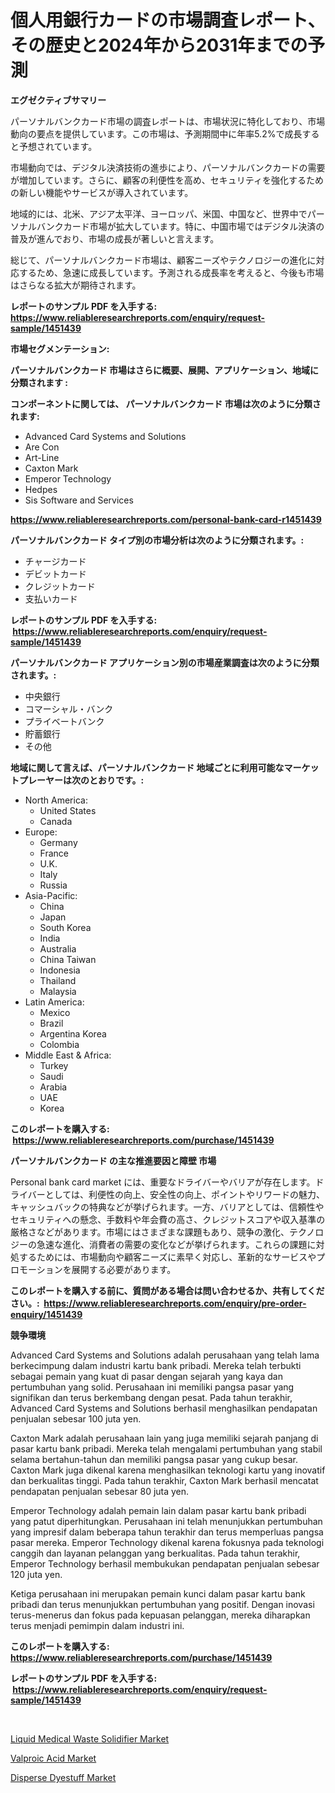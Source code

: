 <p><h1>個人用銀行カードの市場調査レポート、その歴史と2024年から2031年までの予測</h1></p><p><strong>エグゼクティブサマリー</strong></p>
<p><p>パーソナルバンクカード市場の調査レポートは、市場状況に特化しており、市場動向の要点を提供しています。この市場は、予測期間中に年率5.2%で成長すると予想されています。</p><p>市場動向では、デジタル決済技術の進歩により、パーソナルバンクカードの需要が増加しています。さらに、顧客の利便性を高め、セキュリティを強化するための新しい機能やサービスが導入されています。</p><p>地域的には、北米、アジア太平洋、ヨーロッパ、米国、中国など、世界中でパーソナルバンクカード市場が拡大しています。特に、中国市場ではデジタル決済の普及が進んでおり、市場の成長が著しいと言えます。</p><p>総じて、パーソナルバンクカード市場は、顧客ニーズやテクノロジーの進化に対応するため、急速に成長しています。予測される成長率を考えると、今後も市場はさらなる拡大が期待されます。</p></p>
<p><strong>レポートのサンプル PDF を入手する: <a href="https://www.reliableresearchreports.com/enquiry/request-sample/1451439">https://www.reliableresearchreports.com/enquiry/request-sample/1451439</a></strong></p>
<p><strong>市場セグメンテーション:</strong></p>
<p><strong> パーソナルバンクカード 市場はさらに概要、展開、アプリケーション、地域に分類されます :</strong></p>
<p><strong>コンポーネントに関しては、 パーソナルバンクカード 市場は次のように分類されます: &nbsp;</strong></p>
<p><ul><li>Advanced Card Systems and Solutions</li><li>Are Con</li><li>Art-Line</li><li>Caxton Mark</li><li>Emperor Technology</li><li>Hedpes</li><li>Sis Software and Services</li></ul></p>
<p><strong><a href="https://www.reliableresearchreports.com/personal-bank-card-r1451439">https://www.reliableresearchreports.com/personal-bank-card-r1451439</a></strong></p>
<p><strong> パーソナルバンクカード タイプ別の市場分析は次のように分類されます。:</strong></p>
<p><ul><li>チャージカード</li><li>デビットカード</li><li>クレジットカード</li><li>支払いカード</li></ul></p>
<p><strong>レポートのサンプル PDF を入手する: &nbsp;<a href="https://www.reliableresearchreports.com/enquiry/request-sample/1451439">https://www.reliableresearchreports.com/enquiry/request-sample/1451439</a></strong></p>
<p><strong> パーソナルバンクカード アプリケーション別の市場産業調査は次のように分類されます。:</strong></p>
<p><ul><li>中央銀行</li><li>コマーシャル・バンク</li><li>プライベートバンク</li><li>貯蓄銀行</li><li>その他</li></ul></p>
<p><strong>地域に関して言えば、パーソナルバンクカード 地域ごとに利用可能なマーケットプレーヤーは次のとおりです。:</strong></p>
<p><ul>
    <li>
        North America:
        <ul>
            <li>United States</li>
            <li>Canada</li>
        </ul>
    </li>
    <li>
        Europe:
        <ul>
            <li>Germany</li>
            <li>France</li>
            <li>U.K.</li>
            <li>Italy</li>
            <li>Russia</li>
        </ul>
    </li>
    <li>
        Asia-Pacific:
        <ul>
            <li>China</li>
            <li>Japan</li>
            <li>South Korea</li>
            <li>India</li>
            <li>Australia</li>
            <li>China Taiwan</li>
            <li>Indonesia</li>
            <li>Thailand</li>
            <li>Malaysia</li>
        </ul>
    </li>
    <li>
        Latin America:
        <ul>
            <li>Mexico</li>
            <li>Brazil</li>
            <li>Argentina Korea</li>
            <li>Colombia</li>
        </ul>
    </li>
    <li>
        Middle East & Africa:
        <ul>
            <li>Turkey</li>
            <li>Saudi</li>
            <li>Arabia</li>
            <li>UAE</li>
            <li>Korea</li>
        </ul>
    </li>
    </ul></p>
<p><strong>このレポートを購入する: &nbsp;<a href="https://www.reliableresearchreports.com/purchase/1451439">https://www.reliableresearchreports.com/purchase/1451439</a></strong></p>
<p><strong>パーソナルバンクカード の主な推進要因と障壁 市場</strong></p>
<p><p>Personal bank card market には、重要なドライバーやバリアが存在します。ドライバーとしては、利便性の向上、安全性の向上、ポイントやリワードの魅力、キャッシュバックの特典などが挙げられます。一方、バリアとしては、信頼性やセキュリティへの懸念、手数料や年会費の高さ、クレジットスコアや収入基準の厳格さなどがあります。市場にはさまざまな課題もあり、競争の激化、テクノロジーの急速な進化、消費者の需要の変化などが挙げられます。これらの課題に対処するためには、市場動向や顧客ニーズに素早く対応し、革新的なサービスやプロモーションを展開する必要があります。</p></p>
<p><strong>このレポートを購入する前に、質問がある場合は問い合わせるか、共有してください。:&nbsp; <a href="https://www.reliableresearchreports.com/enquiry/pre-order-enquiry/1451439">https://www.reliableresearchreports.com/enquiry/pre-order-enquiry/1451439</a></strong></p>
<p><strong>競争環境</strong></p>
<p><p>Advanced Card Systems and Solutions adalah perusahaan yang telah lama berkecimpung dalam industri kartu bank pribadi. Mereka telah terbukti sebagai pemain yang kuat di pasar dengan sejarah yang kaya dan pertumbuhan yang solid. Perusahaan ini memiliki pangsa pasar yang signifikan dan terus berkembang dengan pesat. Pada tahun terakhir, Advanced Card Systems and Solutions berhasil menghasilkan pendapatan penjualan sebesar 100 juta yen.</p><p>Caxton Mark adalah perusahaan lain yang juga memiliki sejarah panjang di pasar kartu bank pribadi. Mereka telah mengalami pertumbuhan yang stabil selama bertahun-tahun dan memiliki pangsa pasar yang cukup besar. Caxton Mark juga dikenal karena menghasilkan teknologi kartu yang inovatif dan berkualitas tinggi. Pada tahun terakhir, Caxton Mark berhasil mencatat pendapatan penjualan sebesar 80 juta yen.</p><p>Emperor Technology adalah pemain lain dalam pasar kartu bank pribadi yang patut diperhitungkan. Perusahaan ini telah menunjukkan pertumbuhan yang impresif dalam beberapa tahun terakhir dan terus memperluas pangsa pasar mereka. Emperor Technology dikenal karena fokusnya pada teknologi canggih dan layanan pelanggan yang berkualitas. Pada tahun terakhir, Emperor Technology berhasil membukukan pendapatan penjualan sebesar 120 juta yen.</p><p>Ketiga perusahaan ini merupakan pemain kunci dalam pasar kartu bank pribadi dan terus menunjukkan pertumbuhan yang positif. Dengan inovasi terus-menerus dan fokus pada kepuasan pelanggan, mereka diharapkan terus menjadi pemimpin dalam industri ini.</p></p>
<p><strong>このレポートを購入する: &nbsp; <a href="https://www.reliableresearchreports.com/purchase/1451439">https://www.reliableresearchreports.com/purchase/1451439</a></strong></p>
<p><strong>レポートのサンプル PDF を入手する: &nbsp;<a href="https://www.reliableresearchreports.com/enquiry/request-sample/1451439">https://www.reliableresearchreports.com/enquiry/request-sample/1451439</a></strong><strong></strong></p>
<p>&nbsp;</p>
<p><p><a href="https://invited-way-688.notion.site/Liquid-Medical-Waste-Solidifier-Market-Size-Global-Industry-Overview-Market-Segmentation-and-Forec-184dcddbfaaa44c48cf225f7957d25f0">Liquid Medical Waste Solidifier Market</a></p><p><a href="https://mire-aunt-385.notion.site/Valproic-Acid-Market-Analysis-Examines-its-Scope-on-Growth-Opportunities-and-Forecasted-Trends-Span-c584190dbaf54972921be3d0a3db5c48">Valproic Acid Market</a></p><p><a href="https://butternut-bug-553.notion.site/Disperse-Dyestuff-Market-Offers-Provide-Insightful-Data-for-the-Time-Period-from-2024-to-2031-and-al-b97cd4611c8845e19be6f93b3c075350">Disperse Dyestuff Market</a></p></p>